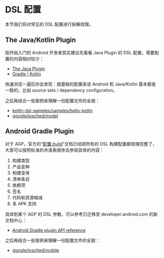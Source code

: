 # DSL 配置

本节我们将对常见的 DSL 配置进行拆解梳理。

## The Java/Kotlin Plugin

刚开始入门的 Android 开发者其实建议先看看 Java Plugin 的 DSL 配置，需要配置的内容相对较少：

- [The Java Plugin](https://docs.gradle.org/current/userguide/java_plugin.html#tab:configurations)
- [Gradle | Kotlin](https://kotlinlang.org/docs/gradle.html)

快速浏览一遍后你会发现：就基础的配置来说 Android 和 Java/Kotlin 基本都是一致的，比如 source sets / dependency configuration。

之后再结合一些案例来理解一份配置文件的全貌：

- [kotlin-dsl-samples/samples/hello-kotlin](https://github.com/gradle/kotlin-dsl-samples/blob/master/samples/hello-kotlin/build.gradle.kts)
- [google/iosched/model](https://github.com/google/iosched/blob/main/model/build.gradle.kts)

## Android Gradle Plugin

对于 AGP，官方的“[配置 build](https://developer.android.com/studio/build)”文档已经把所有的 DSL 构建配置都梳理完整了，大家可以按照标准的术语表顺序去参阅具体的内容：

1. 构建类型
2. 产品变种
3. 构建变体
4. 清单条目
5. 依赖项
6. 签名
7. 代码和资源缩减
8. 多 APK 支持

具体到某个 AGP 的 DSL 参数，可以参考已迁移至 developer.android.com 的新文档中心：

- [Android Gradle plugin API reference](https://developer.android.com/reference/tools/gradle-api)

之后再结合一些案例来理解一份配置文件的全貌：

- [google/iosched/mobile](https://github.com/google/iosched/blob/main/mobile/build.gradle.kts)